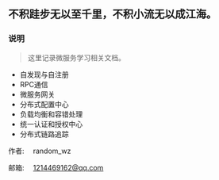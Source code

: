 ## 不积跬步无以至千里，不积小流无以成江海。



### 说明
> 这里记录微服务学习相关文档。

- 自发现与自注册
- RPC通信
- 微服务网关
- 分布式配置中心
- 负载均衡和容错处理
- 统一认证和授权中心
- 分布式链路追踪


作者: &emsp;random_wz

邮箱: &emsp;1214469162@qq.com